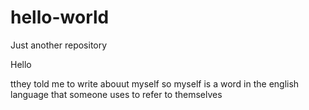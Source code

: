 # hello-world
Just another repository


Hello

tthey told me to write abouut myself
so myself is a word in the english language that someone uses to refer to themselves
